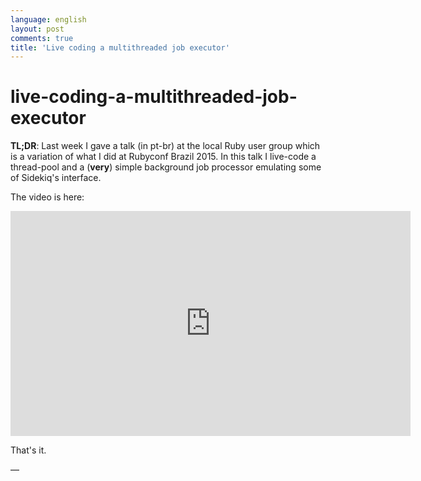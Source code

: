 ```yaml
---
language: english
layout: post
comments: true
title: 'Live coding a multithreaded job executor'
---
```


<p hidden>

# live-coding-a-multithreaded-job-executor

</p>

**TL;DR**: Last week I gave a talk (in pt-br) at the local Ruby user group which
is a variation of what I did at Rubyconf Brazil 2015. In this talk I live-code
a thread-pool and a (**very**) simple background job processor emulating some of
Sidekiq's interface.

<p hidden> <span class="underline">excerpt-separator</span> </p>

The video is here:

<iframe width="640" height="360"
  src="https://www.youtube.com/embed/kiaZd8dmbtI?feature=player_detailpage"
  frameborder="0" allowfullscreen></iframe>

That's it.

&#x2014;
